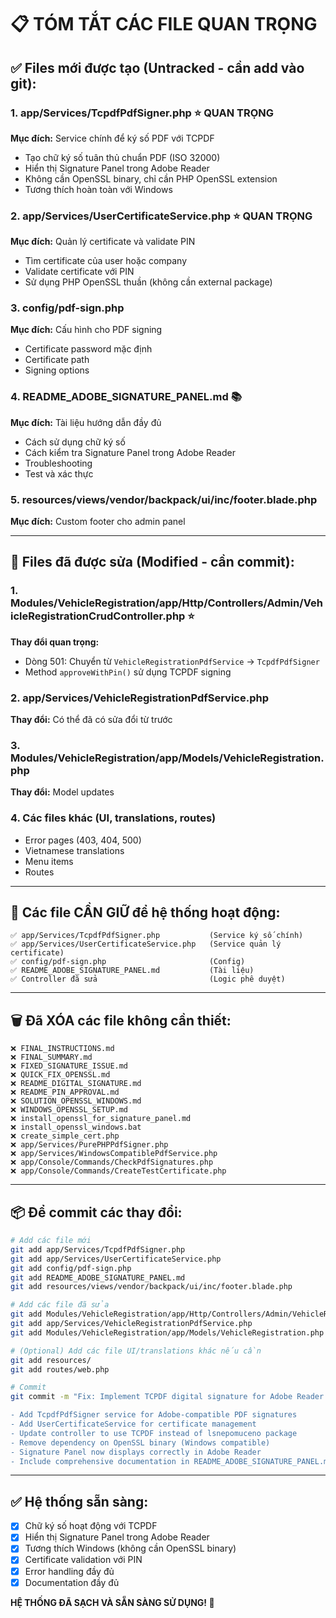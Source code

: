 # 📋 TÓM TẮT CÁC FILE QUAN TRỌNG

## ✅ Files mới được tạo (Untracked - cần add vào git):

### 1. **app/Services/TcpdfPdfSigner.php** ⭐ QUAN TRỌNG
**Mục đích:** Service chính để ký số PDF với TCPDF
- Tạo chữ ký số tuân thủ chuẩn PDF (ISO 32000)
- Hiển thị Signature Panel trong Adobe Reader
- Không cần OpenSSL binary, chỉ cần PHP OpenSSL extension
- Tương thích hoàn toàn với Windows

### 2. **app/Services/UserCertificateService.php** ⭐ QUAN TRỌNG
**Mục đích:** Quản lý certificate và validate PIN
- Tìm certificate của user hoặc company
- Validate certificate với PIN
- Sử dụng PHP OpenSSL thuần (không cần external package)

### 3. **config/pdf-sign.php**
**Mục đích:** Cấu hình cho PDF signing
- Certificate password mặc định
- Certificate path
- Signing options

### 4. **README_ADOBE_SIGNATURE_PANEL.md** 📚
**Mục đích:** Tài liệu hướng dẫn đầy đủ
- Cách sử dụng chữ ký số
- Cách kiểm tra Signature Panel trong Adobe Reader
- Troubleshooting
- Test và xác thực

### 5. **resources/views/vendor/backpack/ui/inc/footer.blade.php**
**Mục đích:** Custom footer cho admin panel

---

## 📝 Files đã được sửa (Modified - cần commit):

### 1. **Modules/VehicleRegistration/app/Http/Controllers/Admin/VehicleRegistrationCrudController.php** ⭐
**Thay đổi quan trọng:**
- Dòng 501: Chuyển từ `VehicleRegistrationPdfService` → `TcpdfPdfSigner`
- Method `approveWithPin()` sử dụng TCPDF signing

### 2. **app/Services/VehicleRegistrationPdfService.php**
**Thay đổi:** Có thể đã có sửa đổi từ trước

### 3. **Modules/VehicleRegistration/app/Models/VehicleRegistration.php**
**Thay đổi:** Model updates

### 4. Các files khác (UI, translations, routes)
- Error pages (403, 404, 500)
- Vietnamese translations
- Menu items
- Routes

---

## 🎯 Các file CẦN GIỮ để hệ thống hoạt động:

```
✅ app/Services/TcpdfPdfSigner.php           (Service ký số chính)
✅ app/Services/UserCertificateService.php   (Service quản lý certificate)
✅ config/pdf-sign.php                       (Config)
✅ README_ADOBE_SIGNATURE_PANEL.md           (Tài liệu)
✅ Controller đã sửa                         (Logic phê duyệt)
```

---

## 🗑️ Đã XÓA các file không cần thiết:

```
❌ FINAL_INSTRUCTIONS.md
❌ FINAL_SUMMARY.md
❌ FIXED_SIGNATURE_ISSUE.md
❌ QUICK_FIX_OPENSSL.md
❌ README_DIGITAL_SIGNATURE.md
❌ README_PIN_APPROVAL.md
❌ SOLUTION_OPENSSL_WINDOWS.md
❌ WINDOWS_OPENSSL_SETUP.md
❌ install_openssl_for_signature_panel.md
❌ install_openssl_windows.bat
❌ create_simple_cert.php
❌ app/Services/PurePHPPdfSigner.php
❌ app/Services/WindowsCompatiblePdfService.php
❌ app/Console/Commands/CheckPdfSignatures.php
❌ app/Console/Commands/CreateTestCertificate.php
```

---

## 📦 Để commit các thay đổi:

```bash
# Add các file mới
git add app/Services/TcpdfPdfSigner.php
git add app/Services/UserCertificateService.php
git add config/pdf-sign.php
git add README_ADOBE_SIGNATURE_PANEL.md
git add resources/views/vendor/backpack/ui/inc/footer.blade.php

# Add các file đã sửa
git add Modules/VehicleRegistration/app/Http/Controllers/Admin/VehicleRegistrationCrudController.php
git add app/Services/VehicleRegistrationPdfService.php
git add Modules/VehicleRegistration/app/Models/VehicleRegistration.php

# (Optional) Add các file UI/translations khác nếu cần
git add resources/
git add routes/web.php

# Commit
git commit -m "Fix: Implement TCPDF digital signature for Adobe Reader compatibility

- Add TcpdfPdfSigner service for Adobe-compatible PDF signatures
- Add UserCertificateService for certificate management
- Update controller to use TCPDF instead of lsnepomuceno package
- Remove dependency on OpenSSL binary (Windows compatible)
- Signature Panel now displays correctly in Adobe Reader
- Include comprehensive documentation in README_ADOBE_SIGNATURE_PANEL.md"
```

---

## ✅ Hệ thống sẵn sàng:

- [x] Chữ ký số hoạt động với TCPDF
- [x] Hiển thị Signature Panel trong Adobe Reader
- [x] Tương thích Windows (không cần OpenSSL binary)
- [x] Certificate validation với PIN
- [x] Error handling đầy đủ
- [x] Documentation đầy đủ

**HỆ THỐNG ĐÃ SẠCH VÀ SẴN SÀNG SỬ DỤNG! 🎉**
